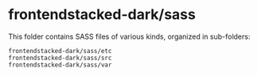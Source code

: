 # frontendstacked-dark/sass

This folder contains SASS files of various kinds, organized in sub-folders:

    frontendstacked-dark/sass/etc
    frontendstacked-dark/sass/src
    frontendstacked-dark/sass/var
